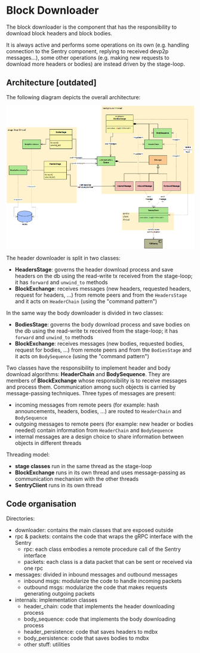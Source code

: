 # Block Downloader

The block downloader is the component that has the responsibility to download block headers and block bodies. 

It is always active and performs some operations on its own (e.g. handling connection to the Sentry component, replying to received devp2p messages...), some other operations (e.g. making new requests to download more headers or bodies) are instead driven by the stage-loop.

## Architecture [outdated]

The following diagram depicts the overall architecture:

![architecture](../../../docs/imgs/downloader_structure.png)

The header downloader is split in two classes:

- **HeadersStage**: governs the header download process and save headers on the db using the read-write tx
  received from the stage-loop; it has `forward` and `unwind_to` methods
- **BlockExchange**: receives messages (new headers, requested headers, request for headers, ...) from remote peers
  and from the `HeadersStage` and it acts on `HeaderChain` (using the "command pattern")

In the same way the body downloader is divided in two classes:

- **BodiesStage**: governs the body download process and save bodies on the db using the read-write tx received
  from the stage-loop; it has `forward` and `unwind_to` methods
- **BlockExchange**: receives messages (new bodies, requested bodies, request for bodies, ...) from remote peers
  and from the `BodiesStage` and it acts on `BodySequence` (using the "command pattern")

Two classes have the responsibility to implement header and body download algorithms: **HeaderChain** and
**BodySequence**. They are members of **BlockExchange** whose responsibility is to receive messages and process them.
Communication among such objects is carried by message-passing techniques. Three types of messages are present:
- incoming messages from remote peers (for example: hash announcements, headers, bodies, ...) are routed to `HeaderChain` and `BodySequence`
- outgoing messages to remote peers (for example: new header or bodies needed) contain information from `HeaderChain` and `BodySequence`
- internal messages are a design choice to share information between objects in different threads

Threading model:

- **stage classes** run in the same thread as the stage-loop
- **BlockExchange** runs in its own thread and uses message-passing as communication mechanism with the other threads
- **SentryClient** runs in its own thread

## Code organisation

Directories:

- downloader: contains the main classes that are exposed outside
- rpc & packets: contains the code that wraps the gRPC interface with the Sentry
  - rpc: each class embodies a remote procedure call of the Sentry interface
  - packets: each class is a data packet that can be sent or received via one rpc
- messages: divided in inbound messages and outbound messages
  - inbound msgs: modularize the code to handle incoming packets
  - outbound msgs: modularize the code that makes requests generating outgoing packets
- internals: implementation classes
  - header_chain: code that implements the header downloading process 
  - body_sequence: code that implements the body downloading process
  - header_persistence: code that saves headers to mdbx
  - body_persistence: code that saves bodies to mdbx
  - other stuff: utilities
    


